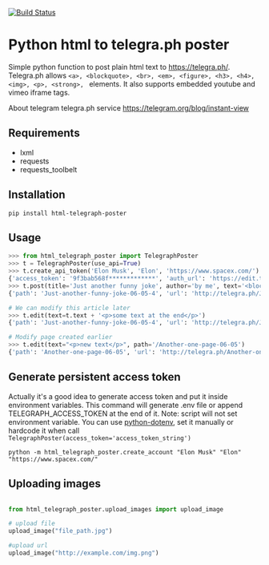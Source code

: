 [![Build Status](https://travis-ci.org/mercuree/html-telegraph-poster.svg?branch=master)](https://travis-ci.org/mercuree/html-telegraph-poster)

# Python html to telegra.ph poster

Simple python function to post plain html text to https://telegra.ph/.
Telegra.ph allows `<a>, <blockquote>, <br>, <em>, <figure>, <h3>, <h4>, <img>, <p>, <strong>, ` elements.
It also supports embedded youtube and vimeo iframe tags.

About telegram telegra.ph service https://telegram.org/blog/instant-view

## Requirements
* lxml
* requests
* requests_toolbelt

## Installation
```Shell
pip install html-telegraph-poster
```

## Usage
```python
>>> from html_telegraph_poster import TelegraphPoster
>>> t = TelegraphPoster(use_api=True)
>>> t.create_api_token('Elon Musk', 'Elon', 'https://www.spacex.com/') # second and third params are optional
{'access_token': '9f3bab568f*************', 'auth_url': 'https://edit.telegra.ph/auth/HFYo***********', 'author_name': 'Elon', 'short_name': 'Elon Musk', 'author_url': 'https://www.spacex.com/'}
>>> t.post(title='Just another funny joke', author='by me', text='<blockquote>Really hard way</blockquote>')
{'path': 'Just-another-funny-joke-06-05-4', 'url': 'http://telegra.ph/Just-another-funny-joke-06-05-4'}

# We can modify this article later
>>> t.edit(text=t.text + '<p>some text at the end</p>')
{'path': 'Just-another-funny-joke-06-05-4', 'url': 'http://telegra.ph/Just-another-funny-joke-06-05-4'}

# Modify page created earlier
>>> t.edit(text="<p>new text</p>", path='/Another-one-page-06-05')
{'path': 'Another-one-page-06-05', 'url': 'http://telegra.ph/Another-one-page-06-05'}
```
## Generate persistent access token
Actually it's a good idea to generate access token and put it inside environment variables.
This command will generate .env file or append  TELEGRAPH_ACCESS_TOKEN at the end of it.
Note: script will not set environment variable. You can use [python-dotenv](https://github.com/theskumar/python-dotenv),
set it manually or hardcode it when call `TelegraphPoster(access_token='access_token_string')`
```Shell
python -m html_telegraph_poster.create_account "Elon Musk" "Elon" "https://www.spacex.com/"
```

## Uploading images
```python

from html_telegraph_poster.upload_images import upload_image

# upload file
upload_image("file_path.jpg")

#upload url
upload_image("http://example.com/img.png")

```
